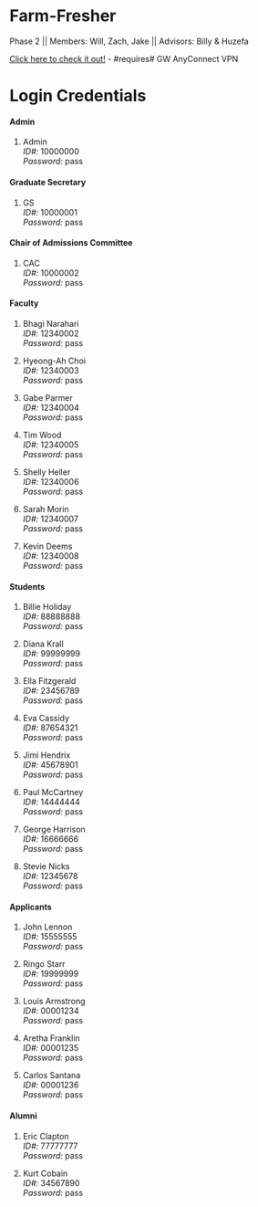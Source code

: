 # Farm-Fresher
Phase 2 || Members: Will, Zach, Jake || Advisors: Billy &amp; Huzefa

[Click here to check it out!](http://gwupyterhub.seas.gwu.edu/~sp20DBp2-FarmFresher/Farm-Fresher/Farm-Fresher/src/login.php) - #requires# GW AnyConnect VPN
 
# Login Credentials
 
#### Admin

1. Admin <br>
*ID#:* 10000000 <br>
*Password:* pass <br>

#### Graduate Secretary

1. GS <br>
*ID#:* 10000001 <br>
*Password:* pass <br>

#### Chair of Admissions Committee

1. CAC <br>
*ID#:* 10000002 <br>
*Password:* pass <br>

#### Faculty

1. Bhagi Narahari <br>
*ID#:* 12340002 <br>
*Password:* pass <br>

2. Hyeong-Ah Choi <br>
*ID#:* 12340003 <br>
*Password:* pass <br>

3. Gabe Parmer <br>
*ID#:* 12340004 <br>
*Password:* pass <br>

4. Tim Wood <br>
*ID#:* 12340005 <br>
*Password:* pass <br>

5. Shelly Heller <br>
*ID#:* 12340006 <br>
*Password:* pass <br>

6. Sarah Morin <br>
*ID#:* 12340007 <br>
*Password:* pass <br>

7. Kevin Deems <br>
*ID#:* 12340008 <br>
*Password:* pass <br>

#### Students

1. Billie Holiday <br>
*ID#:* 88888888 <br>
*Password:* pass <br>

2. Diana Krall <br>
*ID#:* 99999999 <br>
*Password:* pass <br>

3. Ella Fitzgerald <br>
*ID#:* 23456789 <br>
*Password:* pass <br>

4. Eva Cassidy <br>
*ID#:* 87654321 <br>
*Password:* pass <br>

5. Jimi Hendrix <br>
*ID#:* 45678901 <br>
*Password:* pass <br>

6. Paul McCartney <br>
*ID#:* 14444444 <br>
*Password:* pass <br>

7. George Harrison <br>
*ID#:* 16666666 <br>
*Password:* pass <br>

8. Stevie Nicks <br>
*ID#:* 12345678 <br>
*Password:* pass <br>

#### Applicants
1. John Lennon <br>
*ID#:* 15555555 <br>
*Password:* pass <br>

2. Ringo Starr <br>
*ID#:* 19999999 <br>
*Password:* pass <br>

3. Louis Armstrong <br>
*ID#:* 00001234 <br>
*Password:* pass <br>

4. Aretha Franklin <br>
*ID#:* 00001235 <br>
*Password:* pass <br>

5. Carlos Santana <br>
*ID#:* 00001236 <br>
*Password:* pass <br>

#### Alumni
1. Eric Clapton <br>
*ID#:* 77777777 <br>
*Password:* pass <br>

2. Kurt Cobain <br>
*ID#:* 34567890 <br>
*Password:* pass <br>

